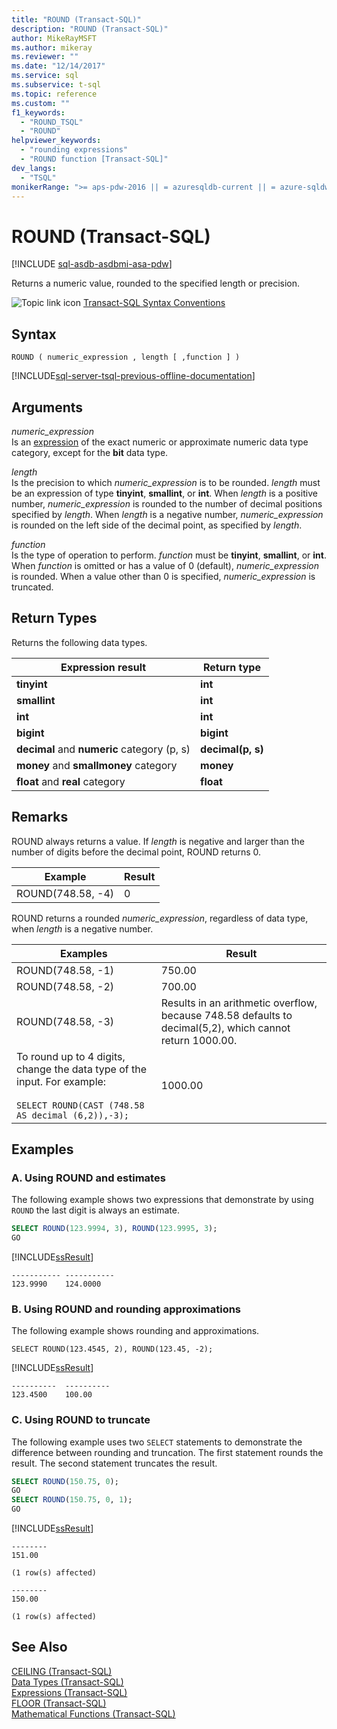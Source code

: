 ```yaml
---
title: "ROUND (Transact-SQL)"
description: "ROUND (Transact-SQL)"
author: MikeRayMSFT
ms.author: mikeray
ms.reviewer: ""
ms.date: "12/14/2017"
ms.service: sql
ms.subservice: t-sql
ms.topic: reference
ms.custom: ""
f1_keywords:
  - "ROUND_TSQL"
  - "ROUND"
helpviewer_keywords:
  - "rounding expressions"
  - "ROUND function [Transact-SQL]"
dev_langs:
  - "TSQL"
monikerRange: ">= aps-pdw-2016 || = azuresqldb-current || = azure-sqldw-latest || >= sql-server-2016 || >= sql-server-linux-2017 || = azuresqldb-mi-current"
---
```

# ROUND (Transact-SQL)
[!INCLUDE [sql-asdb-asdbmi-asa-pdw](../../includes/applies-to-version/sql-asdb-asdbmi-asa-pdw.md)]

Returns a numeric value, rounded to the specified length or precision.  
  
 ![Topic link icon](../../database-engine/configure-windows/media/topic-link.gif "Topic link icon") [Transact-SQL Syntax Conventions](../../t-sql/language-elements/transact-sql-syntax-conventions-transact-sql.md)  
  
## Syntax  
  
```syntaxsql
ROUND ( numeric_expression , length [ ,function ] )  
```  
  
[!INCLUDE[sql-server-tsql-previous-offline-documentation](../../includes/sql-server-tsql-previous-offline-documentation.md)]

## Arguments
 *numeric_expression*  
 Is an [expression](../../t-sql/language-elements/expressions-transact-sql.md) of the exact numeric or approximate numeric data type category, except for the **bit** data type.  
  
 *length*  
 Is the precision to which *numeric_expression* is to be rounded. *length* must be an expression of type **tinyint**, **smallint**, or **int**. When *length* is a positive number, *numeric_expression* is rounded to the number of decimal positions specified by *length*. When *length* is a negative number, *numeric_expression* is rounded on the left side of the decimal point, as specified by *length*.  
  
 *function*  
 Is the type of operation to perform. *function* must be **tinyint**, **smallint**, or **int**. When *function* is omitted or has a value of 0 (default), *numeric_expression* is rounded. When a value other than 0 is specified, *numeric_expression* is truncated.  
  
## Return Types  
 Returns the following data types.  
  
|Expression result|Return type|  
|-----------------------|-----------------|  
|**tinyint**|**int**|  
|**smallint**|**int**|  
|**int**|**int**|  
|**bigint**|**bigint**|  
|**decimal** and **numeric** category (p, s)|**decimal(p, s)**|  
|**money** and **smallmoney** category|**money**|  
|**float** and **real** category|**float**|  
  
## Remarks  
 ROUND always returns a value. If *length* is negative and larger than the number of digits before the decimal point, ROUND returns 0.  
  
|Example|Result|  
|-------------|------------|  
|ROUND(748.58, -4)|0|  
  
 ROUND returns a rounded *numeric_expression*, regardless of data type, when *length* is a negative number.  
  
|Examples|Result|  
|--------------|------------|  
|ROUND(748.58, -1)|750.00|  
|ROUND(748.58, -2)|700.00|  
|ROUND(748.58, -3)|Results in an arithmetic overflow, because 748.58 defaults to decimal(5,2), which cannot return 1000.00.|  
|To round up to 4 digits, change the data type of the input. For example:<br /><br /> `SELECT ROUND(CAST (748.58 AS decimal (6,2)),-3);`|1000.00|  
  
## Examples  
  
### A. Using ROUND and estimates  
 The following example shows two expressions that demonstrate by using `ROUND` the last digit is always an estimate.  
  
```sql  
SELECT ROUND(123.9994, 3), ROUND(123.9995, 3);  
GO  
```  
  
 [!INCLUDE[ssResult](../../includes/ssresult-md.md)]  
  
```  
----------- -----------  
123.9990    124.0000      
```  
  
### B. Using ROUND and rounding approximations  
 The following example shows rounding and approximations.  
  
```  
SELECT ROUND(123.4545, 2), ROUND(123.45, -2);  
```  
  
 [!INCLUDE[ssResult](../../includes/ssresult-md.md)]  

 ```
----------  ----------
123.4500    100.00
```
  
### C. Using ROUND to truncate  
 The following example uses two `SELECT` statements to demonstrate the difference between rounding and truncation. The first statement rounds the result. The second statement truncates the result.  
  
```sql  
SELECT ROUND(150.75, 0);  
GO  
SELECT ROUND(150.75, 0, 1);  
GO  
```  
  
 [!INCLUDE[ssResult](../../includes/ssresult-md.md)]  
  
```  
--------  
151.00  
  
(1 row(s) affected)  
  
--------  
150.00  
  
(1 row(s) affected)  
```
  
## See Also  
 [CEILING &#40;Transact-SQL&#41;](../../t-sql/functions/ceiling-transact-sql.md)   
 [Data Types &#40;Transact-SQL&#41;](../../t-sql/data-types/data-types-transact-sql.md)   
 [Expressions &#40;Transact-SQL&#41;](../../t-sql/language-elements/expressions-transact-sql.md)   
 [FLOOR &#40;Transact-SQL&#41;](../../t-sql/functions/floor-transact-sql.md)   
 [Mathematical Functions &#40;Transact-SQL&#41;](../../t-sql/functions/mathematical-functions-transact-sql.md)
